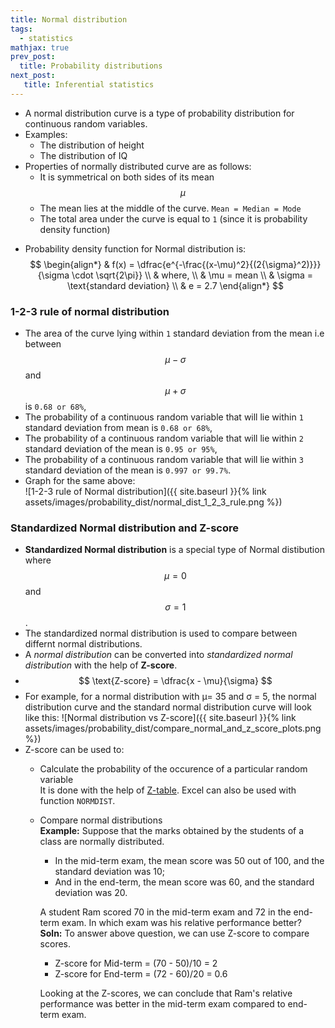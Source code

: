 ```yaml
---
title: Normal distribution
tags:
  - statistics
mathjax: true
prev_post: 
  title: Probability distributions
next_post: 
   title: Inferential statistics
---
```


+ A normal distribution curve is a type of probability distribution for continuous random variables.
+ Examples:
  + The distribution of height
  + The distribution of IQ
+ Properties of normally distributed curve are as follows:
  + It is symmetrical on both sides of its mean $$ \mu $$
  + The mean lies at the middle of the curve. `Mean = Median = Mode`
  + The total area under the curve is equal to `1` (since it is probability density function)
  
<!--more-->

+ Probability density function for Normal distribution is:  
  $$
  \begin{align*}
  & f(x) = \dfrac{e^{-\frac{(x-\mu)^2}{(2{\sigma}^2)}}}{\sigma \cdot \sqrt{2\pi}} \\
  & where, \\
  & \mu = mean \\
  & \sigma = \text{standard deviation} \\
  & e = 2.7
  \end{align*}
  $$

### 1-2-3 rule of normal distribution

+ The area of the curve lying within `1` standard deviation from the mean i.e between $$ \mu - \sigma $$ and $$ \mu + \sigma $$ is `0.68 or 68%`,
+ The probability of a continuous random variable that will lie within `1` standard deviation from mean is `0.68 or 68%`,
+ The probability of a continuous random variable that will lie within `2` standard deviation of the mean is `0.95 or 95%`,
+ The probability of a continuous random variable that will lie within `3` standard deviation of the mean is `0.997 or 99.7%`.
+ Graph for the same above:  
  ![1-2-3 rule of Normal distribution]({{ site.baseurl }}{% link assets/images/probability_dist/normal_dist_1_2_3_rule.png %})

### Standardized Normal distribution and Z-score

+ __Standardized Normal distribution__ is a special type of Normal distibution where $$ \mu = 0 $$ and $$ \sigma = 1 $$.
+ The standardized normal distribution is used to compare between differnt normal distributions.
+ A _normal distribution_ can be converted into _standardized normal distribution_ with the help of __Z-score__.
+ $$ \text{Z-score} = \dfrac{x - \mu}{\sigma} $$
+ For example, for a normal distribution with μ= 35 and σ = 5, the normal distribution curve and the standard normal distribution curve will look like this:
  ![Normal distribution vs Z-score]({{ site.baseurl }}{% link assets/images/probability_dist/compare_normal_and_z_score_plots.png %})
+ Z-score can be used to:
  + Calculate the probability of the occurence of a particular random variable  
    It is done with the help of [Z-table](http://www.youtube.com/watch?v=Oyjp6Ke8V9I&t=98s). Excel can also be used with function `NORMDIST`.
  + Compare normal distributions  
    __Example:__ Suppose that the marks obtained by the students of a class are normally distributed.
    + In the mid-term exam, the mean score was 50 out of 100, and the standard deviation was 10;
    + And in the end-term, the mean score was 60, and the standard deviation was 20.

    A student Ram scored 70 in the mid-term exam and 72 in the end-term exam. In which exam was his relative performance better?  
    __Soln:__ To answer above question, we can use Z-score to compare scores.
    + Z-score for Mid-term = (70 - 50)/10 = 2  
    + Z-score for End-term = (72 - 60)/20 = 0.6

    Looking at the Z-scores, we can conclude that Ram's relative performance was better in the mid-term exam compared to end-term exam.
